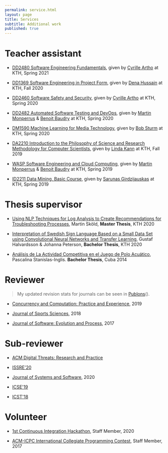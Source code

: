 ```yaml
---
permalink: service.html
layout: page
title: Services
subtitle: Additional work
published: true
---
```


# Teacher assistant

- [DD2480 Software Engineering Fundamentals](https://www.kth.se/student/kurser/kurs/DD2480?l=en), given by [Cyrille Artho](https://www.kth.se/profile/artho) at KTH, Spring 2021

- [DD1369 Software Engineering in Project Form](https://www.kth.se/social/course/DD1369/), given by [Dena Hussain](https://www.kth.se/profile/denah/) at KTH, Fall 2020

- [DD2460 Software Safety and Security](https://www.kth.se/social/course/DD2460), given by [Cyrille Artho](https://www.kth.se/profile/artho) at KTH, Spring 2020

- [DD2482 Automated Software Testing and DevOps](https://www.kth.se/student/kurser/kurs/DD2482), given by [Martin Monperrus](https://www.monperrus.net/martin) & [Benoit Baudry](https://softwarediversity.eu) at KTH, Spring 2020

- [DM1590 Machine Learning for Media Technology](https://www.kth.se/student/kurser/kurs/DM1590), given by [Bob Sturm](http://www.eecs.qmul.ac.uk/~sturm/) at KTH, Spring 2020

- [DA2210 Introduction to the Philosophy of Science and Research Methodology for Computer Scientists](https://www.kth.se/social/course/DA2210), given by [Linda Kann](http://www.csc.kth.se/~lk) at KTH, Fall 2019

- [WASP Software Engineering and Cloud Computing](https://wasp-sweden.org/graduate-school/courses/software-engineering-and-cloud-computing), given by [Martin Monperrus](https://www.monperrus.net/martin) & [Benoit Baudry](https://softwarediversity.eu) at KTH, Spring 2019

- [ID2211 Data Mining, Basic Course](https://www.kth.se/student/kurser/kurs/ID2211?l=en), given by [Sarunas Girdzijauskas](https://scholar-google-se.focus.lib.kth.se/citations?user=mhqpsO4AAAAJ&hl=en) at KTH, Spring 2019

# Thesis supervisor

- [Using NLP Techniques for Log Analysis to Create Recommendations for Troubleshooting Processes](#), Martin Sköld, **Master Thesis**, KTH 2020

- [Interpretation of Swedish Sign Language Based on a Small Data Set using Convolutional Neural Networks and Transfer Learning](http://www.diva-portal.org/smash/get/diva2:1449866/FULLTEXT01.pdf), Gustaf Halvardsson & Johanna Peterson, **Bachelor Thesis**, KTH 2020

- [Análisis de La Actividad Competitiva en el Juego de Polo Acuático](http://dspace.uclv.edu.cu/bitstream/handle/123456789/6788/Tesis%20Pascalina%20Stanislas%20Final.pdf?sequence=1&isAllowed=y), Pascalina Stanislas-Inglis. **Bachelor Thesis**, Cuba 2014

# Reviewer

> My updated revision stats for journals can be seen in [Publons](https://publons.com/researcher/1355482/cesar-soto-valero/peer-review)(<a href="https://publons.com/researcher/1355482/cesar-soto-valero/peer-review" style="text-decoration: underline;"><i class="ai ai-publons"></i></a>).

- [Concurrency and Computation: Practice and Experience](https://onlinelibrary.wiley.com/journal/15320634), 2019

- [Journal of Sports Sciences](https://www.tandfonline.com/toc/rjsp20/current), 2018

- [Journal of Software: Evolution and Process](https://onlinelibrary.wiley.com/journal/20477481), 2017

# Sub-reviewer

- [ACM Digital Threats: Research and Practice](https://dl.acm.org/journal/dtrap) 

- [ISSRE'20](http://2020.issre.net/research-cfp)

- [Journal of Systems and Software](https://www.journals.elsevier.com/journal-of-systems-and-software), 2020

- [ICSE'19](https://conf.researchr.org/home/icse-2019)

- [ICST'18](https://www.es.mdh.se/icst2018)

# Volunteer 

- [1st Continuous Integration Hackathon](https://kth.github.io/ci-hackathon), Staff Member, 2020

- [ACM-ICPC International Collegiate Programming Contest](https://coj-forum.uci.cu/viewforum.php?f=97), Staff Member, 2017
